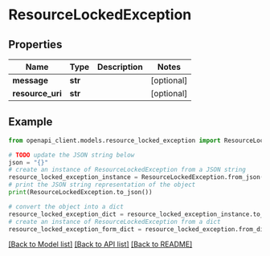 # ResourceLockedException


## Properties

Name | Type | Description | Notes
------------ | ------------- | ------------- | -------------
**message** | **str** |  | [optional] 
**resource_uri** | **str** |  | [optional] 

## Example

```python
from openapi_client.models.resource_locked_exception import ResourceLockedException

# TODO update the JSON string below
json = "{}"
# create an instance of ResourceLockedException from a JSON string
resource_locked_exception_instance = ResourceLockedException.from_json(json)
# print the JSON string representation of the object
print(ResourceLockedException.to_json())

# convert the object into a dict
resource_locked_exception_dict = resource_locked_exception_instance.to_dict()
# create an instance of ResourceLockedException from a dict
resource_locked_exception_form_dict = resource_locked_exception.from_dict(resource_locked_exception_dict)
```
[[Back to Model list]](../README.md#documentation-for-models) [[Back to API list]](../README.md#documentation-for-api-endpoints) [[Back to README]](../README.md)


